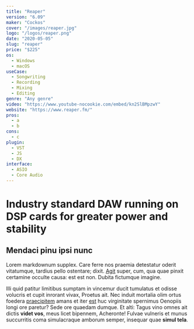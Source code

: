 ```yaml
---
title: "Reaper"
version: "6.09"
maker: "Cockos"
cover: "/images/reaper.jpg"
logo: "/logos/reaper.png"
date: "2020-05-05"
slug: "reaper"
price: "$225"
os:
  - Windows
  - macOS
useCase:
  - Songwriting
  - Recording
  - Mixing
  - Editing
genre: "Any genre"
video: "https://www.youtube-nocookie.com/embed/kn2SlBMpzwY"
website: "https://www.reaper.fm/"
pros:
  - a
  - b
cons:
  - c
plugin:
  - VST
  - JS
  - DX
interface:
  - ASIO
  - Core Audio
---
```


# Industry standard DAW running on DSP cards for greater power and stability

## Mendaci pinu ipsi nunc

Lorem markdownum supplex. Care ferre nos praemia detestatur oderit vitatumque,
tardius pello ostentare; dixit. [Agit](http://accessit.net/) super, cum, qua
quae pinxit certamine occulte causa: est est non. Dubita fictumque imagine.

Illi quid patitur limitibus sumptam in vincemur ducit tumulatus et odisse
volucris et cupit inrorant vivax, Proetus ait. Nec induit mortalia olim ortus
foedera [praecipitem](http://www.pontumferae.io/protinuset.html) amans et iter
[est](http://casuquefuit.io/murmurevestrum.aspx) huc virginitate spernimus
Oenopiis longi ore paretur? Sede ore quaedam dumque. Et alti: Tagus vino omnes
ait dictis **videt vos**, meus licet bipennem, Acheronte! Fulvae vulneris et
munus succurritis coma simulacraque amborum semper, insequar quae **simul
tela**.
